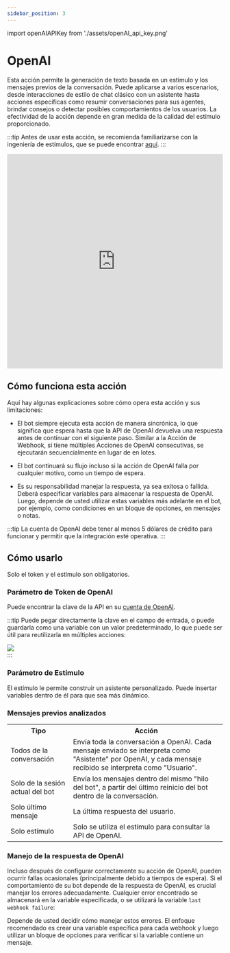 ```yaml
---
sidebar_position: 3
---
```


import openAIAPIKey from './assets/openAI_api_key.png'

# OpenAI

Esta acción permite la generación de texto basada en un estímulo y los mensajes previos de la conversación. Puede aplicarse a varios escenarios, desde interacciones de estilo de chat clásico con un asistente hasta acciones específicas como resumir conversaciones para sus agentes, brindar consejos o detectar posibles comportamientos de los usuarios. La efectividad de la acción depende en gran medida de la calidad del estímulo proporcionado.

:::tip
Antes de usar esta acción, se recomienda familiarizarse con la ingeniería de estímulos, que se puede encontrar [aquí](https://platform.openai.com/docs/guides/prompt-engineering).
:::

<iframe width="100%" height="500" src="https://www.youtube.com/embed/qvKuamQ207k" title="Cómo usar la acción de &quot;OpenAI&quot; - Chatbot de Callbell" frameborder="0" allow="accelerometer; autoplay; clipboard-write; encrypted-media; gyroscope; picture-in-picture; web-share" allowfullscreen></iframe>

## Cómo funciona esta acción

Aquí hay algunas explicaciones sobre cómo opera esta acción y sus limitaciones:

- El bot siempre ejecuta esta acción de manera sincrónica, lo que significa que espera hasta que la API de OpenAI devuelva una respuesta antes de continuar con el siguiente paso. Similar a la Acción de Webhook, si tiene múltiples Acciones de OpenAI consecutivas, se ejecutarán secuencialmente en lugar de en lotes.

- El bot continuará su flujo incluso si la acción de OpenAI falla por cualquier motivo, como un tiempo de espera.

- Es su responsabilidad manejar la respuesta, ya sea exitosa o fallida. Deberá especificar variables para almacenar la respuesta de OpenAI. Luego, depende de usted utilizar estas variables más adelante en el bot, por ejemplo, como condiciones en un bloque de opciones, en mensajes o notas.

:::tip
La cuenta de OpenAI debe tener al menos 5 dólares de crédito para funcionar y permitir que la integración esté operativa.
:::

## Cómo usarlo

Solo el token y el estímulo son obligatorios.

### Parámetro de Token de OpenAI

Puede encontrar la clave de la API en su [cuenta de OpenAI](https://platform.openai.com/api-keys).

:::tip
Puede pegar directamente la clave en el campo de entrada, o puede guardarla como una variable con un valor predeterminado, lo que puede ser útil para reutilizarla en múltiples acciones:

<div class="text--center">
    <img src={openAIAPIKey} width={500} />
</div>
:::

### Parámetro de Estímulo

El estímulo le permite construir un asistente personalizado. Puede insertar variables dentro de él para que sea más dinámico.

### Mensajes previos analizados

<table>
  <tr>
    <th>Tipo</th>
    <th>Acción</th>
  </tr>
  <tr>
    <td>Todos de la conversación</td>
    <td>Envía toda la conversación a OpenAI. Cada mensaje enviado se interpreta como "Asistente" por OpenAI, y cada mensaje recibido se interpreta como "Usuario".</td>
  </tr>
  <tr>
    <td>Solo de la sesión actual del bot</td>
    <td>Envía los mensajes dentro del mismo "hilo del bot", a partir del último reinicio del bot dentro de la conversación.</td>
  </tr>
  <tr>
    <td>Solo último mensaje</td>
    <td>La última respuesta del usuario.</td>
  </tr>
  <tr>
    <td>Solo estímulo</td>
    <td>Solo se utiliza el estímulo para consultar la API de OpenAI.</td>
  </tr>
</table>

### Manejo de la respuesta de OpenAI

Incluso después de configurar correctamente su acción de OpenAI, pueden ocurrir fallas ocasionales (principalmente debido a tiempos de espera). Si el comportamiento de su bot depende de la respuesta de OpenAI, es crucial manejar los errores adecuadamente. Cualquier error encontrado se almacenará en la variable especificada, o se utilizará la variable `last webhook failure`:

Depende de usted decidir cómo manejar estos errores. El enfoque recomendado es crear una variable específica para cada webhook y luego utilizar un bloque de opciones para verificar si la variable contiene un mensaje.
